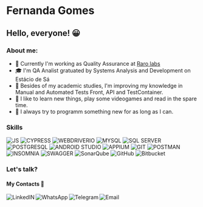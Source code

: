 # Fernanda Gomes

## Hello, everyone! 😀

### About me:

- 🔭 Currently I'm working as Quality Assurance at [Raro labs](https://rarolabs.com.br/)
- 🎓 I'm QA Analist gratuated by Systems Analysis and Development on Estácio de Sá
- 🌱 Besides of my academic studies, I'm improving my knowledge in Manual and Automated Tests Front, API and TestContainer.
- 💬 I like to learn new things, play some videogames and read in the spare time.
- 🧠 I always try to programm something new for as long as I can.

### Skills

![JS](https://img.shields.io/badge/JavaScript-%231e202c?style=for-the-badge&logo=javascript&logoColor=white)
![CYPRESS](https://img.shields.io/badge/cypress-%231e202c?style=for-the-badge&logo=cypress&logoColor=white)
![WEBDRIVERIO](https://img.shields.io/badge/webdriverio-%231e202c?style=for-the-badge&logo=webdriverio&logoColor=white)
![MYSQL](https://img.shields.io/badge/MySQL-%231e202c?style=for-the-badge&logo=mysql&logoColor=white)
![SQL SERVER](https://img.shields.io/badge/Microsoft_SQL_Server-%231e202c?style=for-the-badge&logo=microsoft-sql-server&logoColor=white)
![POSTGRESQL](https://img.shields.io/badge/PostgreSQL-%231e202c?style=for-the-badge&logo=postgresql&logoColor=white)
![ANDROID STUDIO](https://img.shields.io/badge/androidstudio-%231e202c.svg?style=for-the-badge&logo=androidstudio&logoColor=white)
![APPIUM](https://img.shields.io/badge/appium-%231e202c.svg?style=for-the-badge&logo=appium&logoColor=white)
![GIT](https://img.shields.io/badge/GIT-%231e202c?style=for-the-badge&logo=git&logoColor=white)
![POSTMAN](https://img.shields.io/badge/Postman-%231e202c?style=for-the-badge&logo=postman&logoColor=white)
![INSOMNIA](https://img.shields.io/badge/Insomnia-%231e202c?logo=insomnia&logoColor=white&style=for-the-badge)
![SWAGGER](https://img.shields.io/badge/-Swagger-%231e202c?style=for-the-badge&logo=swagger&logoColor=white)
![SonarQube](https://img.shields.io/badge/SonarQube-%231e202c?style=for-the-badge&logo=sonarqube&logoColor=4E9BCD)
![GitHub](https://img.shields.io/badge/github-%231e202c.svg?style=for-the-badge&logo=github&logoColor=white)
![Bitbucket](https://img.shields.io/badge/bitbucket-%231e202c.svg?style=for-the-badge&logo=bitbucket&logoColor=white)
 
### Let's talk? 
 #### My Contacts 📧
 
 <div>
        <a target="_blank" href="https://www.linkedin.com/in/fernanda-cassia/">
            <img align="left" alt="LinkedIN" src="https://img.shields.io/badge/LinkedIn-0077B5?style=for-the-badge&logo=linkedin&logoColor=white" />
        <a/>
        <a target="_blank" href="https://api.whatsapp.com/send?phone=5531999291916">
            <img align="left" alt="WhatsApp" src="https://img.shields.io/badge/WhatsApp-25D366?style=for-the-badge&logo=whatsapp&logoColor=white" />
        <a/>                
        <a target="_blank" href="https://t.me/FerCassia">
            <img align="left" alt="Telegram" src="https://img.shields.io/badge/Telegram-2CA5E0?style=for-the-badge&logo=telegram&logoColor=white" />
        <a/>
        <a target="_blank" href="mailto:feh.cmrg@outlook.com">
            <img align="left" alt="Email" src= "https://img.shields.io/badge/Microsoft_Outlook-0078D4?style=for-the-badge&logo=microsoft-outlook&logoColor=white"/>
        <a/>
 </div>
